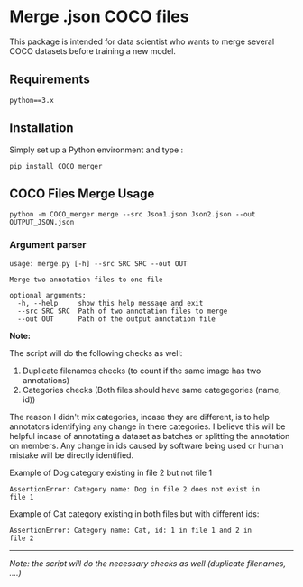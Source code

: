 # Merge .json COCO files
This package is intended for data scientist who wants to merge several COCO datasets before 
training a new model.

## Requirements
`python==3.x`

## Installation

Simply set up a Python environment and type :
```
pip install COCO_merger
```

## COCO Files Merge Usage
```
python -m COCO_merger.merge --src Json1.json Json2.json --out OUTPUT_JSON.json
```

### Argument parser
```
usage: merge.py [-h] --src SRC SRC --out OUT

Merge two annotation files to one file

optional arguments:
  -h, --help     show this help message and exit
  --src SRC SRC  Path of two annotation files to merge
  --out OUT      Path of the output annotation file
```

**Note:**

The script will do the following checks as well:
1. Duplicate filenames checks (to count if the same image has two annotations)
2. Categories checks (Both files should have same categegories (name, id))

The reason I didn't mix categories, incase they are different, is to help annotators identifying any change in there categories. 
I believe this will be helpful incase of annotating a dataset as batches or splitting the annotation on members. Any change in ids caused by software being used or human mistake will be directly identified.
  

Example of Dog category existing in file 2 but not file 1
  
<code>AssertionError: Category name: Dog in file 2 does not exist in file 1</code>


Example of Cat category existing in both files but with different ids:

<code>AssertionError: Category name: Cat, id: 1 in file 1 and 2 in file 2</code>
<br>

<hr>

*Note: the script will do the necessary checks as well (duplicate filenames, ....)*
